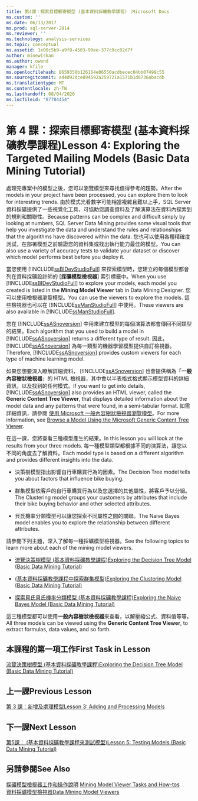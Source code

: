 ```yaml
---
title: 第4課：探索目標郵寄模型 (基本資料採礦教學課程) |Microsoft Docs
ms.custom: ''
ms.date: 06/13/2017
ms.prod: sql-server-2014
ms.reviewer: ''
ms.technology: analysis-services
ms.topic: conceptual
ms.assetid: 1e00c5b9-a9f8-4503-99ee-377c9cc02d7f
author: minewiskan
ms.author: owend
manager: kfile
ms.openlocfilehash: 8659350b126164e06550acdbecec04bb07499c55
ms.sourcegitcommit: ad4d92dce894592a259721a1571b1d8736abacdb
ms.translationtype: MT
ms.contentlocale: zh-TW
ms.lasthandoff: 08/04/2020
ms.locfileid: "87704454"
---
```

# <a name="lesson-4-exploring-the-targeted-mailing-models-basic-data-mining-tutorial"></a><span data-ttu-id="09bcf-102">第 4 課：探索目標郵寄模型 (基本資料採礦教學課程)</span><span class="sxs-lookup"><span data-stu-id="09bcf-102">Lesson 4: Exploring the Targeted Mailing Models (Basic Data Mining Tutorial)</span></span>
  <span data-ttu-id="09bcf-103">處理完專案中的模型之後，您可以瀏覽模型來尋找值得參考的趨勢。</span><span class="sxs-lookup"><span data-stu-id="09bcf-103">After the models in your project have been processed, you can explore them to look for interesting trends.</span></span> <span data-ttu-id="09bcf-104">由於模式光看數字可能相當複雜且難以上手，SQL Server 資料採礦提供了一些視覺化工具，可協助您調查資料及了解演算法在資料內探索到的規則和關聯性。</span><span class="sxs-lookup"><span data-stu-id="09bcf-104">Because patterns can be complex and difficult simply by looking at numbers, SQL Server Data Mining provides some visual tools that help you investigate the data and understand the rules and relationships that the algorithms have discovered within the data.</span></span> <span data-ttu-id="09bcf-105">您也可以使用各種精確度測試，在部署模型之前驗證您的資料集或找出執行能力最佳的模型。</span><span class="sxs-lookup"><span data-stu-id="09bcf-105">You can also use a variety of accuracy tests to validate your dataset or discover which model performs best before you deploy it.</span></span>  
  
 <span data-ttu-id="09bcf-106">當您使用 [!INCLUDE[ssBIDevStudioFull](../includes/ssbidevstudiofull-md.md)] 來探索模型時，您建立的每個模型都會列在資料採礦設計師的 [**採礦模型檢視器**] 索引標籤中。</span><span class="sxs-lookup"><span data-stu-id="09bcf-106">When you use [!INCLUDE[ssBIDevStudioFull](../includes/ssbidevstudiofull-md.md)] to explore your models, each model you created is listed in the **Mining Model Viewer** tab in Data Mining Designer.</span></span> <span data-ttu-id="09bcf-107">您可以使用檢視器瀏覽模型。</span><span class="sxs-lookup"><span data-stu-id="09bcf-107">You can use the viewers to explore the models.</span></span> <span data-ttu-id="09bcf-108">這些檢視器也可以在 [!INCLUDE[ssManStudioFull](../includes/ssmanstudiofull-md.md)] 中使用。</span><span class="sxs-lookup"><span data-stu-id="09bcf-108">These viewers are also available in [!INCLUDE[ssManStudioFull](../includes/ssmanstudiofull-md.md)].</span></span>  
  
 <span data-ttu-id="09bcf-109">您在 [!INCLUDE[ssASnoversion](../includes/ssasnoversion-md.md)] 中用來建立模型的每個演算法都會傳回不同類型的結果。</span><span class="sxs-lookup"><span data-stu-id="09bcf-109">Each algorithm that you used to build a model in [!INCLUDE[ssASnoversion](../includes/ssasnoversion-md.md)] returns a different type of result.</span></span> <span data-ttu-id="09bcf-110">因此，[!INCLUDE[ssASnoversion](../includes/ssasnoversion-md.md)] 為每一類型的機器學習模型提供自訂檢視器。</span><span class="sxs-lookup"><span data-stu-id="09bcf-110">Therefore, [!INCLUDE[ssASnoversion](../includes/ssasnoversion-md.md)] provides custom viewers for each type of machine learning model.</span></span>  
  
 <span data-ttu-id="09bcf-111">如果您想要深入瞭解詳細資料， [!INCLUDE[ssASnoversion](../includes/ssasnoversion-md.md)] 也會提供稱為「**一般內容樹狀檢視器**」的 HTML 檢視器，其中會以半表格式格式顯示模型資料的詳細資訊，以及找到的任何模式。</span><span class="sxs-lookup"><span data-stu-id="09bcf-111">If you want to get into details, [!INCLUDE[ssASnoversion](../includes/ssasnoversion-md.md)] also provides an HTML viewer, called the **Generic Content Tree Viewer**, that displays detailed information about the model data and any patterns that were found, in a semi-tabular format.</span></span> <span data-ttu-id="09bcf-112">如需詳細資訊，請參閱 [使用 Microsoft 一般內容樹狀檢視器瀏覽模型](../../2014/analysis-services/data-mining/browse-a-model-using-the-microsoft-generic-content-tree-viewer.md)。</span><span class="sxs-lookup"><span data-stu-id="09bcf-112">For more information, see [Browse a Model Using the Microsoft Generic Content Tree Viewer](../../2014/analysis-services/data-mining/browse-a-model-using-the-microsoft-generic-content-tree-viewer.md).</span></span>  
  
 <span data-ttu-id="09bcf-113">在這一課，您將查看三種模型產生的結果。</span><span class="sxs-lookup"><span data-stu-id="09bcf-113">In this lesson you will look at the results from your three models.</span></span> <span data-ttu-id="09bcf-114">每一種模型類型都根據不同的演算法，讓您以不同的角度去了解資料。</span><span class="sxs-lookup"><span data-stu-id="09bcf-114">Each model type is based on a different algorithm and provides different insights into the data.</span></span>  
  
-   <span data-ttu-id="09bcf-115">決策樹模型指出影響自行車購買行為的因素。</span><span class="sxs-lookup"><span data-stu-id="09bcf-115">The Decision Tree model tells you about factors that influence bike buying.</span></span>  
  
-   <span data-ttu-id="09bcf-116">群集模型依客戶的自行車購買行為以及您選擇的其他屬性，將客戶予以分組。</span><span class="sxs-lookup"><span data-stu-id="09bcf-116">The Clustering model groups your customers by attributes that include their bike buying behavior and other selected attributes.</span></span>  
  
-   <span data-ttu-id="09bcf-117">貝氏機率分類模型可以讓您探索不同屬性之間的關聯。</span><span class="sxs-lookup"><span data-stu-id="09bcf-117">The Naive Bayes model enables you to explore the relationship between different attributes.</span></span>  
  
 <span data-ttu-id="09bcf-118">請參閱下列主題，深入了解每一種採礦模型檢視器。</span><span class="sxs-lookup"><span data-stu-id="09bcf-118">See the following topics to learn more about each of the mining model viewers.</span></span>  
  
-   [<span data-ttu-id="09bcf-119">流覽決策樹模型 &#40;基本資料採礦教學課程&#41;</span><span class="sxs-lookup"><span data-stu-id="09bcf-119">Exploring the Decision Tree Model &#40;Basic Data Mining Tutorial&#41;</span></span>](../../2014/tutorials/exploring-the-decision-tree-model-basic-data-mining-tutorial.md)  
  
-   [<span data-ttu-id="09bcf-120">&#40;基本資料採礦教學課程中探索群集模型&#41;</span><span class="sxs-lookup"><span data-stu-id="09bcf-120">Exploring the Clustering Model &#40;Basic Data Mining Tutorial&#41;</span></span>](../../2014/tutorials/exploring-the-clustering-model-basic-data-mining-tutorial.md)  
  
-   [<span data-ttu-id="09bcf-121">探索貝氏貝氏機率分類模型 &#40;基本資料採礦教學課程&#41;</span><span class="sxs-lookup"><span data-stu-id="09bcf-121">Exploring the Naive Bayes Model &#40;Basic Data Mining Tutorial&#41;</span></span>](../../2014/tutorials/exploring-the-naive-bayes-model-basic-data-mining-tutorial.md)  
  
 <span data-ttu-id="09bcf-122">這三種模型都可以使用**一般內容樹狀檢視器**來查看，以解壓縮公式、資料值等等。</span><span class="sxs-lookup"><span data-stu-id="09bcf-122">All three models can be viewed using the **Generic Content Tree Viewer**, to extract formulas, data values, and so forth.</span></span>  
  
## <a name="first-task-in-lesson"></a><span data-ttu-id="09bcf-123">本課程的第一項工作</span><span class="sxs-lookup"><span data-stu-id="09bcf-123">First Task in Lesson</span></span>  
 [<span data-ttu-id="09bcf-124">流覽決策樹模型 &#40;基本資料採礦教學課程&#41;</span><span class="sxs-lookup"><span data-stu-id="09bcf-124">Exploring the Decision Tree Model &#40;Basic Data Mining Tutorial&#41;</span></span>](../../2014/tutorials/exploring-the-decision-tree-model-basic-data-mining-tutorial.md)  
  
## <a name="previous-lesson"></a><span data-ttu-id="09bcf-125">上一課</span><span class="sxs-lookup"><span data-stu-id="09bcf-125">Previous Lesson</span></span>  
 [<span data-ttu-id="09bcf-126">第 3 課：新增及處理模型</span><span class="sxs-lookup"><span data-stu-id="09bcf-126">Lesson 3: Adding and Processing Models</span></span>](../../2014/tutorials/lesson-3-adding-and-processing-models.md)  
  
## <a name="next-lesson"></a><span data-ttu-id="09bcf-127">下一課</span><span class="sxs-lookup"><span data-stu-id="09bcf-127">Next Lesson</span></span>  
 [<span data-ttu-id="09bcf-128">第5課： &#40;基本資料採礦教學課程來測試模型&#41;</span><span class="sxs-lookup"><span data-stu-id="09bcf-128">Lesson 5: Testing Models &#40;Basic Data Mining Tutorial&#41;</span></span>](../../2014/tutorials/lesson-5-testing-models-basic-data-mining-tutorial.md)  
  
## <a name="see-also"></a><span data-ttu-id="09bcf-129">另請參閱</span><span class="sxs-lookup"><span data-stu-id="09bcf-129">See Also</span></span>  
 <span data-ttu-id="09bcf-130">[採礦模型檢視器工作和操作說明](../../2014/analysis-services/data-mining/mining-model-viewer-tasks-and-how-tos.md) </span><span class="sxs-lookup"><span data-stu-id="09bcf-130">[Mining Model Viewer Tasks and How-tos](../../2014/analysis-services/data-mining/mining-model-viewer-tasks-and-how-tos.md) </span></span>  
 [<span data-ttu-id="09bcf-131">資料採礦模型檢視器</span><span class="sxs-lookup"><span data-stu-id="09bcf-131">Data Mining Model Viewers</span></span>](../../2014/analysis-services/data-mining/data-mining-model-viewers.md)  
  
  
